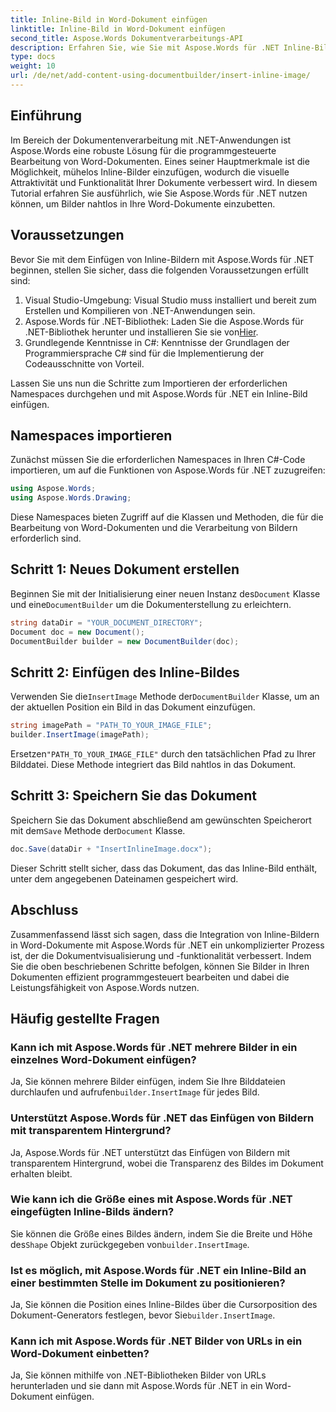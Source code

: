```yaml
---
title: Inline-Bild in Word-Dokument einfügen
linktitle: Inline-Bild in Word-Dokument einfügen
second_title: Aspose.Words Dokumentverarbeitungs-API
description: Erfahren Sie, wie Sie mit Aspose.Words für .NET Inline-Bilder in Word-Dokumente einfügen. Schritt-für-Schritt-Anleitung mit Codebeispielen und FAQs.
type: docs
weight: 10
url: /de/net/add-content-using-documentbuilder/insert-inline-image/
---
```

## Einführung

Im Bereich der Dokumentenverarbeitung mit .NET-Anwendungen ist Aspose.Words eine robuste Lösung für die programmgesteuerte Bearbeitung von Word-Dokumenten. Eines seiner Hauptmerkmale ist die Möglichkeit, mühelos Inline-Bilder einzufügen, wodurch die visuelle Attraktivität und Funktionalität Ihrer Dokumente verbessert wird. In diesem Tutorial erfahren Sie ausführlich, wie Sie Aspose.Words für .NET nutzen können, um Bilder nahtlos in Ihre Word-Dokumente einzubetten.

## Voraussetzungen

Bevor Sie mit dem Einfügen von Inline-Bildern mit Aspose.Words für .NET beginnen, stellen Sie sicher, dass die folgenden Voraussetzungen erfüllt sind:

1. Visual Studio-Umgebung: Visual Studio muss installiert und bereit zum Erstellen und Kompilieren von .NET-Anwendungen sein.
2.  Aspose.Words für .NET-Bibliothek: Laden Sie die Aspose.Words für .NET-Bibliothek herunter und installieren Sie sie von[Hier](https://releases.aspose.com/words/net/).
3. Grundlegende Kenntnisse in C#: Kenntnisse der Grundlagen der Programmiersprache C# sind für die Implementierung der Codeausschnitte von Vorteil.

Lassen Sie uns nun die Schritte zum Importieren der erforderlichen Namespaces durchgehen und mit Aspose.Words für .NET ein Inline-Bild einfügen.

## Namespaces importieren

Zunächst müssen Sie die erforderlichen Namespaces in Ihren C#-Code importieren, um auf die Funktionen von Aspose.Words für .NET zuzugreifen:

```csharp
using Aspose.Words;
using Aspose.Words.Drawing;
```

Diese Namespaces bieten Zugriff auf die Klassen und Methoden, die für die Bearbeitung von Word-Dokumenten und die Verarbeitung von Bildern erforderlich sind.

## Schritt 1: Neues Dokument erstellen

 Beginnen Sie mit der Initialisierung einer neuen Instanz des`Document` Klasse und eine`DocumentBuilder` um die Dokumenterstellung zu erleichtern.

```csharp
string dataDir = "YOUR_DOCUMENT_DIRECTORY";
Document doc = new Document();
DocumentBuilder builder = new DocumentBuilder(doc);
```

## Schritt 2: Einfügen des Inline-Bildes

 Verwenden Sie die`InsertImage` Methode der`DocumentBuilder` Klasse, um an der aktuellen Position ein Bild in das Dokument einzufügen.

```csharp
string imagePath = "PATH_TO_YOUR_IMAGE_FILE";
builder.InsertImage(imagePath);
```

 Ersetzen`"PATH_TO_YOUR_IMAGE_FILE"` durch den tatsächlichen Pfad zu Ihrer Bilddatei. Diese Methode integriert das Bild nahtlos in das Dokument.

## Schritt 3: Speichern Sie das Dokument

 Speichern Sie das Dokument abschließend am gewünschten Speicherort mit dem`Save` Methode der`Document` Klasse.

```csharp
doc.Save(dataDir + "InsertInlineImage.docx");
```

Dieser Schritt stellt sicher, dass das Dokument, das das Inline-Bild enthält, unter dem angegebenen Dateinamen gespeichert wird.

## Abschluss

Zusammenfassend lässt sich sagen, dass die Integration von Inline-Bildern in Word-Dokumente mit Aspose.Words für .NET ein unkomplizierter Prozess ist, der die Dokumentvisualisierung und -funktionalität verbessert. Indem Sie die oben beschriebenen Schritte befolgen, können Sie Bilder in Ihren Dokumenten effizient programmgesteuert bearbeiten und dabei die Leistungsfähigkeit von Aspose.Words nutzen.

## Häufig gestellte Fragen

### Kann ich mit Aspose.Words für .NET mehrere Bilder in ein einzelnes Word-Dokument einfügen?
 Ja, Sie können mehrere Bilder einfügen, indem Sie Ihre Bilddateien durchlaufen und aufrufen`builder.InsertImage` für jedes Bild.

### Unterstützt Aspose.Words für .NET das Einfügen von Bildern mit transparentem Hintergrund?
Ja, Aspose.Words für .NET unterstützt das Einfügen von Bildern mit transparentem Hintergrund, wobei die Transparenz des Bildes im Dokument erhalten bleibt.

### Wie kann ich die Größe eines mit Aspose.Words für .NET eingefügten Inline-Bilds ändern?
 Sie können die Größe eines Bildes ändern, indem Sie die Breite und Höhe des`Shape` Objekt zurückgegeben von`builder.InsertImage`.

### Ist es möglich, mit Aspose.Words für .NET ein Inline-Bild an einer bestimmten Stelle im Dokument zu positionieren?
 Ja, Sie können die Position eines Inline-Bildes über die Cursorposition des Dokument-Generators festlegen, bevor Sie`builder.InsertImage`.

### Kann ich mit Aspose.Words für .NET Bilder von URLs in ein Word-Dokument einbetten?
Ja, Sie können mithilfe von .NET-Bibliotheken Bilder von URLs herunterladen und sie dann mit Aspose.Words für .NET in ein Word-Dokument einfügen.